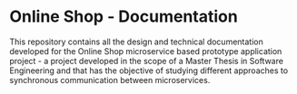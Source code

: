 # Online Shop - Documentation

This repository contains all the design and technical documentation developed for the Online Shop microservice based prototype application project - a project developed in the scope of a Master Thesis in Software Engineering and that has the objective of studying different approaches to synchronous communication between microservices.
